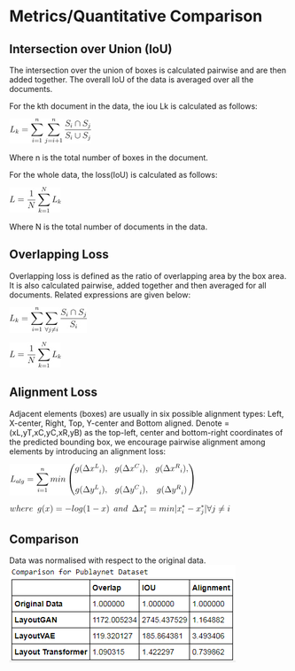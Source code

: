 # Metrics/Quantitative Comparison
## Intersection over Union (IoU)
The intersection over the union of boxes is calculated pairwise and are then added together. The overall IoU of the data is averaged over all the documents.

For the kth document in the data, the iou Lk is calculated as follows:

![iou1](/Metrics/readme_images/iou1.jpg)

Where n is the total number of boxes in the document.

For the whole data, the loss(IoU) is calculated as follows:

![iou2](/Metrics/readme_images/iou2.jpg)

Where N is the total number of documents in the data.


## Overlapping Loss
Overlapping loss is defined as the ratio of overlapping area by the box area. It is also calculated pairwise, added together and then averaged for all documents. Related expressions are given below:

![overlapping1](/Metrics/readme_images/overlapping1.jpg)

![overlapping2](/Metrics/readme_images/iou2.jpg)

## Alignment Loss
Adjacent elements (boxes) are usually in six possible alignment types: Left, X-center, Right, Top, Y-center and Bottom aligned. Denote =(xL,yT,xC,yC,xR,yB) as the top-left, center and bottom-right coordinates of the predicted bounding box, we encourage pairwise alignment among elements by introducing an alignment loss:

![alg1](/Metrics/readme_images/algn1.jpg)

![alg2](/Metrics/readme_images/algn2.jpg)

## Comparison
Data was normalised with respect to the original data.
![comp](/Metrics/readme_images/comp.png)

